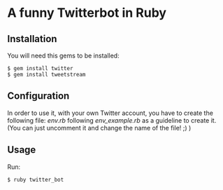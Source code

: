 # A funny Twitterbot in Ruby

## Installation

You will need this gems to be installed:

```
$ gem install twitter
$ gem install tweetstream
```

## Configuration
In order to use it, with your own Twitter account, you have to create the following file: *env.rb* following *env_example.rb* as a guideline to create it. (You can just uncomment it and change the name of the file! ;) )


## Usage

Run:

```
$ ruby twitter_bot
```
